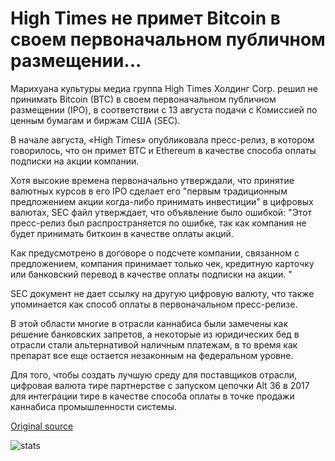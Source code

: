 # High Times не примет Bitcoin в своем первоначальном публичном размещении...

Марихуана культуры медиа группа High Times Холдинг Corp. решил не принимать Bitcoin (BTC) в своем первоначальном публичном размещении (IPO), в соответствии с 13 августа подачи с Комиссией по ценным бумагам и биржам США (SEC).

В начале августа, «High Times» опубликовала пресс-релиз, в котором говорилось, что он примет BTC и Ethereum в качестве способа оплаты подписки на акции компании.

Хотя высокие времена первоначально утверждали, что принятие валютных курсов в его IPO сделает его "первым традиционным предложением акции когда-либо принимать инвестиции" в цифровых валютах, SEC файл утверждает, что объявление было ошибкой: "Этот пресс-релиз был распространяется по ошибке, так как компания не будет принимать биткоин в качестве оплаты акций.

Как предусмотрено в договоре о подсчете компании, связанном с предложением, компания принимает только чек, кредитную карточку или банковский перевод в качестве оплаты подписки на акции. "

SEC документ не дает ссылку на другую цифровую валюту, что также упоминается как способ оплаты в первоначальном пресс-релизе.

В этой области многие в отрасли каннабиса были замечены как решение банковских запретов, а некоторые из юридических бед в отрасли стали альтернативой наличным платежам, в то время как препарат все еще остается незаконным на федеральном уровне.

Для того, чтобы создать лучшую среду для поставщиков отрасли, цифровая валюта тире партнерстве с запуском цепочки Alt 36 в 2017 для интеграции тире в качестве способа оплаты в точке продажи каннабиса промышленности системы.

[Original source](https://cointelegraph.com/news/high-times-will-not-accept-bitcoin-in-its-initial-public-offering)

![stats](https://c.statcounter.com/11760860/0/a89fa40b/1/ "stats")
